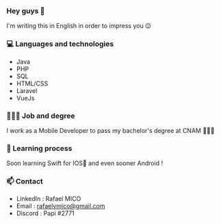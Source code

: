 ### Hey guys 👋

<!--
**rafaelvda/rafaelvda** is a ✨ _special_ ✨ repository because its `README.md` (this file) appears on your GitHub profile.

Here are some ideas to get you started:

- 🔭 I’m currently working on ...
- 🌱 I’m currently learning ...
- 👯 I’m looking to collaborate on ...
- 🤔 I’m looking for help with ...
- 💬 Ask me about ...
- 📫 How to reach me: ...
- 😄 Pronouns: ...
- ⚡ Fun fact: ...
-->

I'm writing this in English in order to impress you 😉

### 💻 Languages and technologies

- Java
- PHP
- SQL
- HTML/CSS
- Laravel
- VueJs

### 👨🏻‍💻 Job and degree

I work as a Mobile Developer to pass my bachelor's degree at CNAM 👨🏻‍🎓

### 🌱 Learning process

  Soon learning Swift for IOS📱 and even sooner Android !

### 📫 Contact

- LinkedIn : Rafael MICO
- Email : rafaelvmico@gmail.com
- Discord : Papi #2771
